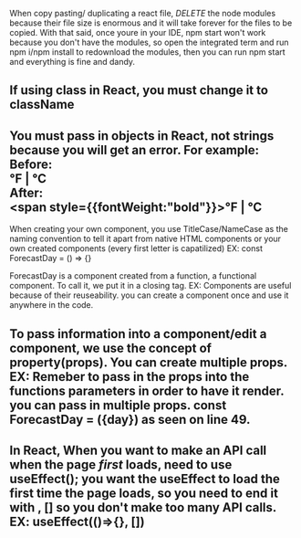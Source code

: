 When copy pasting/ duplicating a react file, *DELETE* the node modules because their file size is enormous and it will take forever for the files to be copied. With that said, once youre in your IDE, npm start won't work because you don't have the modules, so open the integrated term and run npm i/npm install to redownload the modules, then you can run npm start and everything is fine and dandy. 



If using class in React, you must change it to className 
--------
You must pass in objects in React, not strings because you will get an error. For example:
Before: 
    <div><span style="font-weight:bold">℉</span> | ℃ </div>
After:
    <div><span style={{fontWeight:"bold"}}>℉</span> | ℃ </div>
---------    
When creating your own component, you use TitleCase/NameCase as the naming convention to tell it apart from native HTML components or your own created components (every first letter is capatilized) 
EX: const ForecastDay = () => {}

ForecastDay is a component created from a function, a functional component. To call it, we put it in a closing tag. 
  EX:  <ForecastDay/>
Components are useful because of their reuseability. you can create a component once and use it anywhere in the code. 

To pass information into a component/edit a component, we use the concept of property(props). You can create multiple props.
EX: <ForecastDay  day="Mon" />
Remeber to pass in the props into the functions parameters in order to have it render. you can pass in multiple props. 
const ForecastDay = ({day})  as seen on line 49. 
--------
In React, When you want to make an API call when the page *first* loads, need to use useEffect(); you want the useEffect to load the first time the page loads, so you need to end it with , [] so you don't make too many API calls.
EX: useEffect(()=>{}, [])
--------